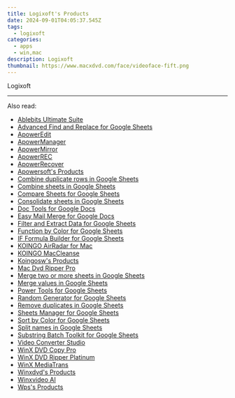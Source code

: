 ```yaml
---
title: Logixoft's Products
date: 2024-09-01T04:05:37.545Z
tags: 
  - logixoft
categories: 
  - apps
  - win,mac
description: Logixoft
thumbnail: https://www.macxdvd.com/face/videoface-fift.png
---
```


Logixoft

<!--__INIT__BEGIN__TAG__PRODUCTS__LIST__-->
<!--__INIT__END__TAG__PRODUCTS__LIST__-->

<!--__INIT__BEGIN__TAG__FEED_PRODUCTS__LIST__-->
<!--__INIT__END__TAG__FEED_PRODUCTS__LIST__-->


<hr>



<span class="atpl-alsoreadstyle">Also read:</span>
<div><ul>
<li><a href="https://tools.techidaily.com/ablebits/excel-suite/"><u>Ablebits Ultimate Suite</u></a></li>
<li><a href="https://tools.techidaily.com/ablebits/google-sheets-add-ons-find-replace/"><u>Advanced Find and Replace for Google Sheets</u></a></li>
<li><a href="https://tools.techidaily.com/apowersoft/video-editor/"><u>ApowerEdit</u></a></li>
<li><a href="https://tools.techidaily.com/apowersoft/phone-manager/"><u>ApowerManager</u></a></li>
<li><a href="https://tools.techidaily.com/apowersoft/phone-mirror/"><u>ApowerMirror</u></a></li>
<li><a href="https://tools.techidaily.com/apowersoft/record-all-screen/"><u>ApowerREC</u></a></li>
<li><a href="https://tools.techidaily.com/apowersoft/data-recovery/"><u>ApowerRecover</u></a></li>
<li><a href="https://tools.techidaily.com/apowersoft/products/"><u>Apowersoft's Products</u></a></li>
<li><a href="https://tools.techidaily.com/ablebits/google-sheets-add-ons-combine-duplicate-rows/"><u>Combine duplicate rows in Google Sheets</u></a></li>
<li><a href="https://tools.techidaily.com/ablebits/google-sheets-add-ons-combine-sheets/"><u>Combine sheets in Google Sheets</u></a></li>
<li><a href="https://tools.techidaily.com/ablebits/google-sheets-add-ons-compare-google-sheets/"><u>Compare Sheets for Google Sheets</u></a></li>
<li><a href="https://tools.techidaily.com/ablebits/google-sheets-add-ons-consolidate-sheets/"><u>Consolidate sheets in Google Sheets</u></a></li>
<li><a href="https://tools.techidaily.com/ablebits/google-docs-add-ons-doc-tools/"><u>Doc Tools for Google Docs</u></a></li>
<li><a href="https://tools.techidaily.com/ablebits/google-docs-add-ons-easy-mail-merge/"><u>Easy Mail Merge for Google Docs</u></a></li>
<li><a href="https://tools.techidaily.com/ablebits/google-sheets-add-ons-filter-extract-data/"><u>Filter and Extract Data for Google Sheets</u></a></li>
<li><a href="https://tools.techidaily.com/ablebits/google-sheets-add-ons-count-colored-cells/"><u>Function by Color for Google Sheets</u></a></li>
<li><a href="https://tools.techidaily.com/ablebits/google-sheets-add-ons-if-formula-builder/"><u>IF Formula Builder for Google Sheets</u></a></li>
<li><a href="https://tools.techidaily.com/koingosw/airradar/"><u>KOINGO AirRadar for Mac</u></a></li>
<li><a href="https://tools.techidaily.com/koingosw/maccleanse/"><u>KOINGO MacCleanse</u></a></li>
<li><a href="https://tools.techidaily.com/koingosw/products/"><u>Koingosw's Products</u></a></li>
<li><a href="https://tools.techidaily.com/macdvdripperpro/products/"><u>Mac Dvd Ripper Pro </u></a></li>
<li><a href="https://tools.techidaily.com/ablebits/google-sheets-add-ons-merge-sheets/"><u>Merge two or more sheets in Google Sheets</u></a></li>
<li><a href="https://tools.techidaily.com/ablebits/google-sheets-add-ons-merge-values/"><u>Merge values in Google Sheets</u></a></li>
<li><a href="https://tools.techidaily.com/ablebits/google-sheets-add-ons-power-tools/"><u>Power Tools for Google Sheets</u></a></li>
<li><a href="https://tools.techidaily.com/ablebits/google-sheets-add-ons-random-generator/"><u>Random Generator for Google Sheets</u></a></li>
<li><a href="https://tools.techidaily.com/ablebits/google-sheets-add-ons-remove-duplicates/"><u>Remove duplicates in Google Sheets</u></a></li>
<li><a href="https://tools.techidaily.com/ablebits/google-sheets-add-ons-google-sheets-manager/"><u>Sheets Manager for Google Sheets</u></a></li>
<li><a href="https://tools.techidaily.com/ablebits/google-sheets-add-ons-sort-by-color/"><u>Sort by Color for Google Sheets</u></a></li>
<li><a href="https://tools.techidaily.com/ablebits/google-sheets-add-ons-split-names/"><u>Split names in Google Sheets</u></a></li>
<li><a href="https://tools.techidaily.com/ablebits/google-sheets-add-ons-find-manage-substrings/"><u>Substring Batch Toolkit for Google Sheets</u></a></li>
<li><a href="https://tools.techidaily.com/apowersoft/video-converter-studio/"><u>Video Converter Studio</u></a></li>
<li><a href="https://tools.techidaily.com/winxdvd/dvd-copy-pro/"><u>WinX DVD Copy Pro</u></a></li>
<li><a href="https://tools.techidaily.com/winxdvd/dvd-ripper-platinum/"><u>WinX DVD Ripper Platinum</u></a></li>
<li><a href="https://tools.techidaily.com/winxdvd/mediatrans/"><u>WinX MediaTrans</u></a></li>
<li><a href="https://tools.techidaily.com/winxdvd/products/"><u>Winxdvd's Products</u></a></li>
<li><a href="https://tools.techidaily.com/winxdvd/winxvideo-ai/"><u>Winxvideo AI</u></a></li>
<li><a href="https://tools.techidaily.com/wps/products/"><u>Wps's Products</u></a></li>
</ul></div>

<ins class="adsbygoogle"
      style="display:block"
      data-ad-client="ca-pub-7571918770474297"
      data-ad-slot="8358498916"
      data-ad-format="auto"
      data-full-width-responsive="true"></ins>